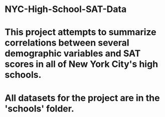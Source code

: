 # NYC-High-School-SAT-Data

# This project attempts to summarize correlations between several demographic variables and SAT scores in all of New York City's high schools.

# All datasets for the project are in the 'schools' folder.
